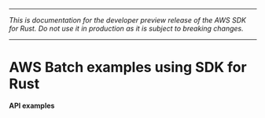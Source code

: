 --------

 *This is documentation for the developer preview release of the AWS SDK for Rust\. Do not use it in production as it is subject to breaking changes\.* 

--------

# AWS Batch examples using SDK for Rust<a name="rust_batch_code_examples"></a>

**API examples**